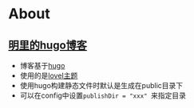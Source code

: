 # About


## [明里的hugo博客](https://demo122.github.io/)
- 博客基于[hugo](https://gohugo.io/getting-started/quick-start/)
- 使用的是[loveI主题](https://hugoloveit.com/zh-cn/)
- 使用hugo构建静态文件时默认是生成在public目录下
- 可以在config中设置```publishDir = "xxx" ```来指定目录

